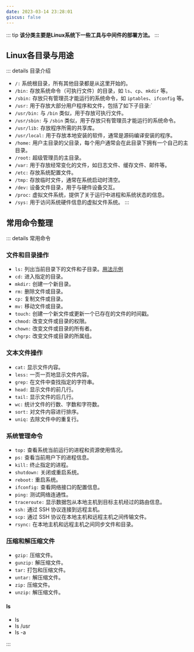 ```yaml
---
date: 2023-03-14 23:28:01
giscus: false
--- 
```

::: tip
**该分类主要是Linux系统下一些工具与中间件的部署方法。**
:::

## Linux各目录与用途
::: details 目录介绍
- `/:` 系统根目录，所有其他目录都是从这里开始的。
- `/bin:` 存放系统命令（可执行文件）的目录，如 `ls`、`cp`、`mkdir` 等。
- `/sbin:` 存放只有管理员才能运行的系统命令，如 `iptables`、`ifconfig` 等。
- `/usr:` 用于存放大部分用户程序和文件，包括了如下子目录:`
- `/usr/bin:` 与 `/bin` 类似，用于存放可执行文件。
- `/usr/sbin:` 与 `/sbin` 类似，用于存放只有管理员才能运行的系统命令。
- `/usr/lib:` 存放程序所需的共享库。
- `/usr/local:` 用于存放本地安装的软件，通常是源码编译安装的程序。
- `/home:` 用户主目录的父目录，每个用户通常会在此目录下拥有一个自己的主目录。
- `/root:` 超级管理员的主目录。
- `/var:` 用于存放经常变化的文件，如日志文件、缓存文件、邮件等。
- `/etc:` 存放系统配置文件。
- `/tmp:` 存放临时文件，通常在系统启动时清空。
- `/dev:` 设备文件目录，用于与硬件设备交互。
- `/proc:` 虚拟文件系统，提供了关于运行中进程和系统状态的信息。
- `/sys:` 用于访问系统硬件信息的虚拟文件系统。
:::

## 常用命令整理
::: details 常用命令
### 文件和目录操作
- `ls:` 列出当前目录下的文件和子目录。[用法示例](#ls)
- `cd:` 进入指定的目录。
- `mkdir:` 创建一个新目录。
- `rm:` 删除文件或目录。
- `cp:` 复制文件或目录。
- `mv:` 移动文件或目录。
- `touch:` 创建一个新文件或更新一个已存在的文件的时间戳。
- `chmod:` 改变文件或目录的权限。
- `chown:` 改变文件或目录的所有者。
- `chgrp:` 改变文件或目录的所属组。

### 文本文件操作
- `cat:` 显示文件内容。
- `less:` 一页一页地显示文件内容。
- `grep:` 在文件中查找指定的字符串。
- `head:` 显示文件的前几行。
- `tail:` 显示文件的后几行。
- `wc:` 统计文件的行数、字数和字符数。
- `sort:` 对文件内容进行排序。
- `uniq:` 去除文件中的重复行。

### 系统管理命令
- `top:` 查看系统当前运行的进程和资源使用情况。
- `ps:` 查看当前用户下的进程信息。
- `kill:` 终止指定的进程。
- `shutdown:` 关闭或重启系统。
- `reboot:` 重启系统。
- `ifconfig:` 查看网络接口的配置信息。
- `ping:` 测试网络连通性。
- `traceroute:` 显示数据包从本地主机到目标主机经过的路由信息。
- `ssh:` 通过 SSH 协议连接到远程主机。
- `scp:` 通过 SSH 协议在本地主机和远程主机之间传输文件。
- `rsync:` 在本地主机和远程主机之间同步文件和目录。

### 压缩和解压缩文件
- `gzip:` 压缩文件。
- `gunzip:` 解压缩文件。
- `tar:` 打包和压缩文件。
- `untar:` 解压缩文件。
- `zip:` 压缩文件。
- `unzip:` 解压缩文件。


#### ls
- ls 
- ls /usr
- ls -a

:::